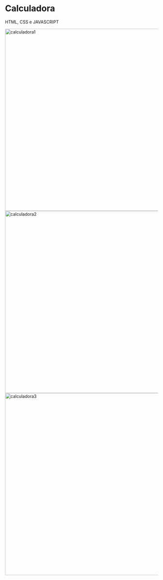 # Calculadora
HTML, CSS e JAVASCRIPT

<div>
  
  <img align ="center" src="https://i.imgur.com/TLC4gao.jpeg" alt="calculadora1" width="600" heigth="600"/>
  <img align="center" src="https://i.imgur.com/QMUQKX4.jpeg" alt="calculadora2" width="600" heigth="600"/>  
  <img align"center" src="https://i.imgur.com/C9FhBl3.jpeg" alt="calculadora3" width="600" heigth="600"/>
</div>
